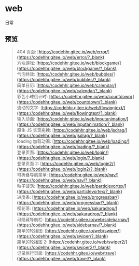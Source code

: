 # web

日常

## 预览

> 404 页面: [https://codehhr.gitee.io/web/error/](https://codehhr.gitee.io/web/error/?_blank)  
> 方块游戏: [https://codehhr.gitee.io/web/blockgame/](https://codehhr.gitee.io/web/blockgame/?_blank)  
> 气泡特效: [https://codehhr.gitee.io/web/bubbles/](https://codehhr.gitee.io/web/bubbles/?_blank)  
> 简单日历: [https://codehhr.gitee.io/web/calendar/](https://codehhr.gitee.io/web/calendar/?_blank)  
> 彩色小球倒计时: [https://codehhr.gitee.io/web/countdown/](https://codehhr.gitee.io/web/countdown/?_blank)  
> 流动的文字: [https://codehhr.gitee.io/web/flowingtext/](https://codehhr.gitee.io/web/flowingtext/?_blank)  
> 输入动画: [https://codehhr.gitee.io/web/inputanimation/](https://codehhr.gitee.io/web/inputanimation/?_blank)  
> 原生 JS 实现拖拽: [https://codehhr.gitee.io/web/jsdrag/](https://codehhr.gitee.io/web/jsdrag/?_blank)  
> loading 加载动画: [https://codehhr.gitee.io/web/loading/](https://codehhr.gitee.io/web/loading/?_blank)  
> 登录页面: [https://codehhr.gitee.io/web/login/](https://codehhr.gitee.io/web/login/?_blank)  
> 登录页面 2: [https://codehhr.gitee.io/web/login2/](https://codehhr.gitee.io/web/login2/?_blank)  
> 可折叠导航菜单: [https://codehhr.gitee.io/web/nav/](https://codehhr.gitee.io/web/nav/?_blank)  
> 粒子漩涡: [https://codehhr.gitee.io/web/particlevortex/](https://codehhr.gitee.io/web/particlevortex/?_blank)  
> 进度条: [https://codehhr.gitee.io/web/progressbar/](https://codehhr.gitee.io/web/progressbar/?_blank)  
> 樱花落: [https://codehhr.gitee.io/web/sakuradrop/](https://codehhr.gitee.io/web/sakuradrop/?_blank)  
> 可隐藏导航栏: [https://codehhr.gitee.io/web/sidebarnav/](https://codehhr.gitee.io/web/sidebarnav/?_blank)  
> 简单的轮播图: [https://codehhr.gitee.io/web/swiper/](https://codehhr.gitee.io/web/swiper/?_blank)  
> 简单的轮播图 2: [https://codehhr.gitee.io/web/swiper2/](https://codehhr.gitee.io/web/swiper2/?_blank)  
> 记录旅行页面: [https://codehhr.gitee.io/web/trave](https://codehhr.gitee.io/web/travel/?_blank)
